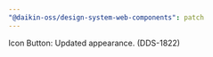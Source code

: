 ```yaml
---
"@daikin-oss/design-system-web-components": patch
---
```


Icon Button: Updated appearance. (DDS-1822)
